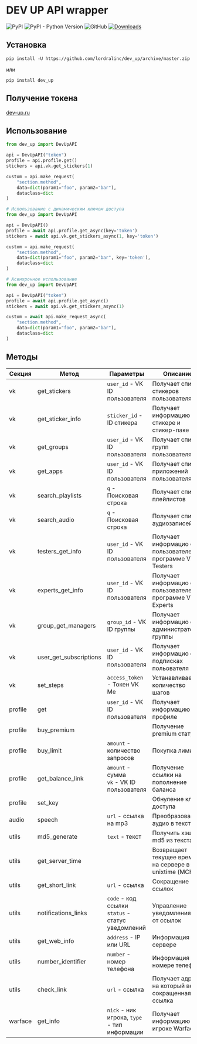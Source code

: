 # DEV UP API wrapper

![PyPI](https://img.shields.io/pypi/v/dev-up)
![PyPI - Python Version](https://img.shields.io/pypi/pyversions/dev-up)
![GitHub](https://img.shields.io/github/license/lordralinc/idm_lp)
[![Downloads](https://pepy.tech/badge/dev-up)](https://pepy.tech/project/dev-up)
## Установка 
```shell
pip install -U https://github.com/lordralinc/dev_up/archive/master.zip
```

или 

```shell
pip install dev_up
```



## Получение токена
[dev-up.ru](https://dev-up.ru/lk)

## Использование

```python
from dev_up import DevUpAPI

api = DevUpAPI("token")
profile = api.profile.get()
stickers = api.vk.get_stickers(1)

custom = api.make_request(
    "section.method", 
    data=dict(param1="foo", param2="bar"), 
    dataclass=dict
)
```

```python
# Использование с динамическим ключом доступа
from dev_up import DevUpAPI

api = DevUpAPI()
profile = await api.profile.get_async(key='token')
stickers = await api.vk.get_stickers_async(1, key='token')

custom = api.make_request(
    "section.method", 
    data=dict(param1="foo", param2="bar", key='token'), 
    dataclass=dict
)
```

```python
# Асинхронное использование
from dev_up import DevUpAPI

api = DevUpAPI("token")
profile = await api.profile.get_async()
stickers = await api.vk.get_stickers_async(1)

custom = await api.make_request_async(
    "section.method", 
    data=dict(param1="foo", param2="bar"), 
    dataclass=dict
)
```

## Методы

| Секция    | Метод                  | Параметры                                            | Описание                                                  |
|-----------|------------------------|------------------------------------------------------|-----------------------------------------------------------|
| vk        | get_stickers           | `user_id` - VK ID пользователя                       | Получает список стикеров пользователя                     |
| vk        | get_sticker_info       | `sticker_id` - ID стикера                            | Получает информацию о стикере и стикер-паке               |
| vk        | get_groups             | `user_id` - VK ID пользователя                       | Получает список групп пользователя                        |
| vk        | get_apps               | `user_id` - VK ID пользователя                       | Получает список приложений пользователя                   |
| vk        | search_playlists       | `q` - Поисковая строка                               | Получает список плейлистов                                |
| vk        | search_audio           | `q` - Поисковая строка                               | Получает список аудиозаписей                              |
| vk        | testers_get_info       | `user_id` - VK ID пользователя                       | Получает информацио о пользователе в программе VK Testers |
| vk        | experts_get_info       | `user_id` - VK ID пользователя                       | Получает информацио о пользователе в программе VK Experts |
| vk        | group_get_managers     | `group_id` - VK ID группы                            | Получает информацио об администраторах группы             |
| vk        | user_get_subscriptions | `user_id` - VK ID пользователя                       | Получает информацио об подписках польователя              |
| vk        | set_steps              | `access_token` - Токен VK Me                         | Устанавливает количество шагов                            |
| profile   | get                    | `user_id` - VK ID пользователя                       | Получает информацию о профиле                             |
| profile   | buy_premium            |                                                      | Получение premium статуса                                 |
| profile   | buy_limit              | `amount` - количество запросов                       | Покупка лимита                                            |
| profile   | get_balance_link       | `amount` - сумма<br>`vk` - VK ID пользователя        | Получение ссылки на пополнение баланса                    |
| profile   | set_key                |                                                      | Обнуление ключа доступа                                   |
| audio     | speech                 | `url` - ссылка на mp3                                | Преобразование аудио в текст                              |
| utils     | md5_generate           | `text` - текст                                       | Получить хэш md5 из текста                                |
| utils     | get_server_time        |                                                      | Возвращает текущее время на сервере в unixtime (МСК).     |
| utils     | get_short_link         | `url` - ссылка                                       | Сокращение ссылок                                         |
| utils     | notifications_links    | `code` - код ссылки<br>`status` - статус уведомлений | Управление уведомлениями от ссылок                        |
| utils     | get_web_info           | `address` - IP или URL                               | Информация о сервере                                      |
| utils     | number_identifier      | `number` - номер телефона                            | Информация о номере телефона                              |
| utils     | check_link             | `url` - ссылка                                       | Получает адрес, на который ведет сокращенная ссылка       |
| warface   | get_info               | `nick` - ник игрока, `type` - тип информации         | Получает информацию об игроке Warface                     |
